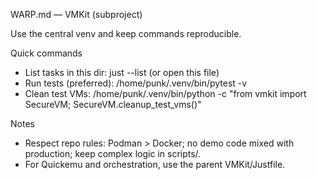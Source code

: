 WARP.md — VMKit (subproject)

Use the central venv and keep commands reproducible.

Quick commands
- List tasks in this dir: just --list (or open this file)
- Run tests (preferred): /home/punk/.venv/bin/pytest -v
- Clean test VMs: /home/punk/.venv/bin/python -c "from vmkit import SecureVM; SecureVM.cleanup_test_vms()"

Notes
- Respect repo rules: Podman > Docker; no demo code mixed with production; keep complex logic in scripts/.
- For Quickemu and orchestration, use the parent VMKit/Justfile.
